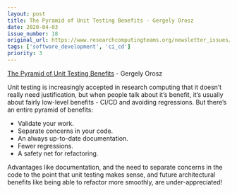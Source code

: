 ```yaml
---
layout: post
title: The Pyramid of Unit Testing Benefits - Gergely Orosz
date: 2020-04-03
issue_number: 18
original_url: https://www.researchcomputingteams.org/newsletter_issues/0018
tags: ['software_development', 'ci_cd']
priority: 3
---
```


<!-- markdownlint-disable MD033 -->
<!-- markdownlint-disable MD041 -->
<!-- markdownlint-disable MD049 -->

[The Pyramid of Unit Testing Benefits](https://blog.pragmaticengineer.com/unit-testing-benefits-pyramid/) - Gergely Orosz

Unit testing is increasingly accepted in research computing that it doesn’t really need justification, but when people talk about it’s benefit, it’s usually about fairly low-level benefits - CI/CD and avoiding regressions.  But there’s an entire pyramid of benefits:

- Validate your work.
- Separate concerns in your code.
- An always up-to-date documentation.
- Fewer regressions.
- A safety net for refactoring.

Advantages like documentation, and the need to separate concerns in the code to the point that unit testing makes sense, and future architectural benefits like being able to refactor more smoothly, are under-appreciated!

